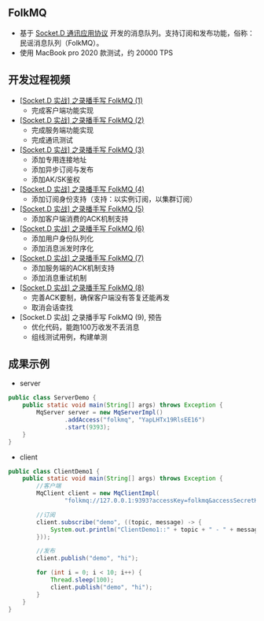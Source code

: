 ## FolkMQ

* 基于 [Socket.D 通讯应用协议](https://gitee.com/noear/socketd) 开发的消息队列。支持订阅和发布功能，俗称：民谣消息队列（FolkMQ）。
* 使用 MacBook pro 2020 款测试，约 20000 TPS

## 开发过程视频

* [[Socket.D 实战] 之录播手写 FolkMQ (1)](https://www.bilibili.com/video/BV1dj411j7PQ/)
  * 完成客户端功能实现
* [[Socket.D 实战] 之录播手写 FolkMQ (2)](https://www.bilibili.com/video/BV1EC4y177sb/)
  * 完成服务端功能实现
  * 完成通讯测试
* [[Socket.D 实战] 之录播手写 FolkMQ (3)](https://www.bilibili.com/video/BV11v411c7kJ/)
  * 添加专用连接地址
  * 添加异步订阅与发布
  * 添加AK/SK鉴权
* [[Socket.D 实战] 之录播手写 FolkMQ (4)](https://www.bilibili.com/video/BV1oc41167DY/)
  * 添加订阅身份支持（支持：以实例订阅，以集群订阅）
* [[Socket.D 实战] 之录播手写 FolkMQ (5)](https://www.bilibili.com/video/BV1zc41167Uj/)
  * 添加客户端消费的ACK机制支持
* [[Socket.D 实战] 之录播手写 FolkMQ (6)](https://www.bilibili.com/video/BV1pe411f7BX/)
  * 添加用户身份队列化
  * 添加消息派发时序化
* [[Socket.D 实战] 之录播手写 FolkMQ (7)](https://www.bilibili.com/video/BV1iM411Z7cu/)
  * 添加服务端的ACK机制支持
  * 添加消息重试机制
* [[Socket.D 实战] 之录播手写 FolkMQ (8)](https://www.bilibili.com/video/BV1j34y1w7x2/)
  * 完善ACK要制，确保客户端没有答复还能再发
  * 取消会话查找
* [Socket.D 实战] 之录播手写 FolkMQ (9), 预告
  * 优化代码，能跑100万收发不丢消息
  * 组线测试用例，构建单测

## 成果示例

* server

```java
public class ServerDemo {
    public static void main(String[] args) throws Exception {
        MqServer server = new MqServerImpl()
                .addAccess("folkmq", "YapLHTx19RlsEE16")
                .start(9393);
    }
}
```

* client

```java
public class ClientDemo1 {
    public static void main(String[] args) throws Exception {
        //客户端
        MqClient client = new MqClientImpl(
                "folkmq://127.0.0.1:9393?accessKey=folkmq&accessSecretKey=YapLHTx19RlsEE16");

        //订阅
        client.subscribe("demo", ((topic, message) -> {
            System.out.println("ClientDemo1::" + topic + " - " + message);
        }));

        //发布
        client.publish("demo", "hi");

        for (int i = 0; i < 10; i++) {
            Thread.sleep(100);
            client.publish("demo", "hi");
        }
    }
}
```
